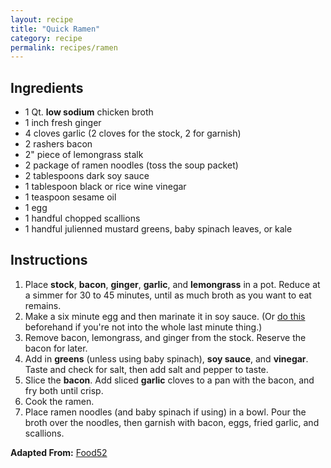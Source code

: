 ```yaml
---
layout: recipe
title: "Quick Ramen"
category: recipe
permalink: recipes/ramen
---
```




## Ingredients
 - 1 Qt. **low sodium** chicken broth
 - 1 inch fresh ginger
 - 4 cloves garlic (2 cloves for the stock, 2 for garnish)
 - 2 rashers bacon
 - 2" piece of lemongrass stalk
 - 2 package of ramen noodles (toss the soup packet)
 - 2 tablespoons dark soy sauce
 - 1 tablespoon black or rice wine vinegar
 - 1 teaspoon sesame oil
 - 1 egg
 - 1 handful chopped scallions
 - 1 handful julienned mustard greens, baby spinach leaves, or kale

## Instructions
1. Place **stock**, **bacon**, **ginger**, **garlic**, and **lemongrass** in a pot. Reduce at a simmer for 30 to 45 minutes, until as much broth as you want to eat remains.
2. Make a six minute egg and then marinate it in soy sauce. (Or [do this](http://www.seriouseats.com/recipes/2012/03/ajitsuke-tamago-japanese-marinated-soft-boiled-egg-recipe.html) beforehand if you're not into the whole last minute thing.)
3. Remove bacon, lemongrass, and ginger from the stock. Reserve the bacon for later.
4. Add in **greens** (unless using baby spinach), **soy sauce**, and **vinegar**. Taste and check for salt, then add salt and pepper to taste.
5. Slice the **bacon**. Add sliced **garlic** cloves to a pan with the bacon, and fry both until crisp.
6. Cook the ramen. 
7. Place ramen noodles (and baby spinach if using) in a bowl. Pour the broth over the noodles, then garnish with bacon, eggs, fried garlic, and scallions.

**Adapted From:** [Food52](http://food52.com/recipes/20680-bacon-egg-ramen)